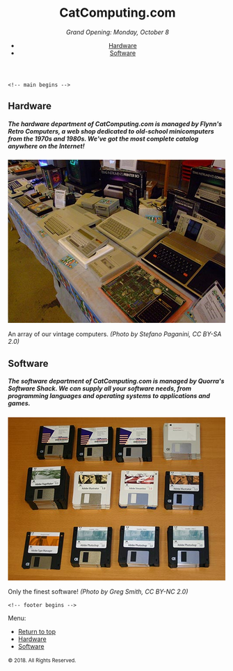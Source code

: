 <!DOCTYPE html>
<html lang="en">
  <head>
    <meta charset="UTF-8" />
    <title>CatComputing.com</title>
    <link href="css/style.css" rel="stylesheet">
  </head>

  <body>
  <!-- header begins -->
    <header id="top">
      <h1>CatComputing.com</h1>
      <p><em>Grand Opening: Monday, October 8</em></p>

  <nav>
        <ul>
          <li><a href="#hardware">Hardware</a></li>
          <li><a href="#software">Software</a></li>
        </ul>
      </nav>
  </header>
    <!-- header ends -->



    <!-- main begins -->
  <main>
      <section id="hardware">
        <h2>Hardware</h2>

   <article>
          <h5>The hardware department of CatComputing.com is managed by Flynn's Retro Computers, a web shop dedicated to old-school minicomputers from the 1970s and 1980s. We've got the most complete <em>cat</em>alog anywhere on the Internet!</h5>

  <aside>
            <img src="img/vintage-hardware.jpg" alt="An array of our vintage computers">
            <p>An array of our vintage computers. <em>(Photo by Stefano Paganini, CC BY-SA 2.0)</em></p>
          </aside>

   </article>
      </section>

 <section id="software">
        <h2>Software</h2>
        <article>
          <h5>The software department of CatComputing.com is managed by Quorra's Software Shack. We can supply all your software needs, from programming languages and operating systems to applications and games.</h5>
     <aside>
            <img src="img/vintage-software.jpg" alt="An array of our vintage software">
            <p>Only the finest software! <em>(Photo by Greg Smith, CC BY-NC 2.0)</em></p>
          </aside>

   </article>
      </section>

 </main>
    <!-- main ends -->

    <!-- footer begins -->
 <footer>
      <p>Menu:</p>

   <nav>
        <ul>
          <li><a href="top">Return to top</a></li>
          <li><a href="#hardware">Hardware</a></li>
          <li><a href="#software">Software</a></li>
        </ul>
      </nav>

 <p><small>&copy; 2018. All Rights Reserved.</small></p>
 </footer>
  </body>
</html>

